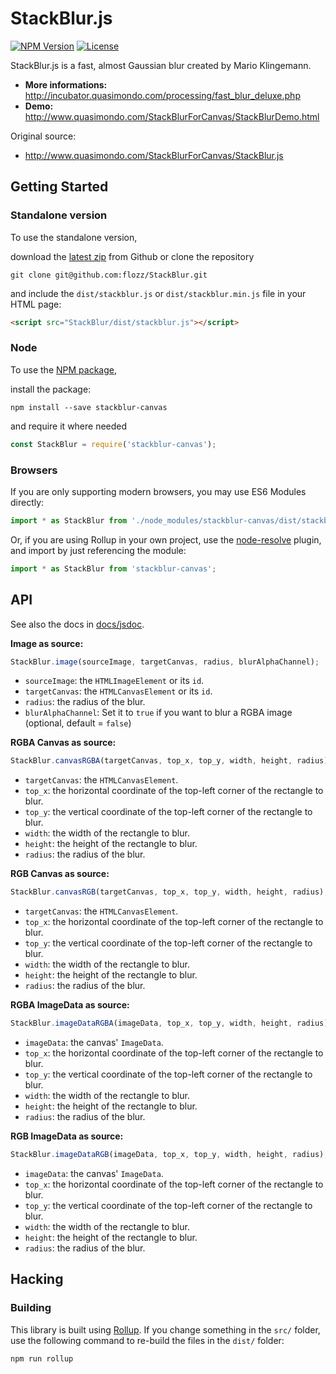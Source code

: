 # StackBlur.js

[![NPM Version](https://img.shields.io/npm/v/stackblur-canvas.svg)][pkg-npm]
[![License](https://img.shields.io/npm/l/stackblur-canvas.svg)](https://github.com/flozz/StackBlur/blob/master/COPYING)

StackBlur.js is a fast, almost Gaussian blur created by Mario Klingemann.

  * **More informations:** <http://incubator.quasimondo.com/processing/fast_blur_deluxe.php>
  * **Demo:** <http://www.quasimondo.com/StackBlurForCanvas/StackBlurDemo.html>

Original source:

  * <http://www.quasimondo.com/StackBlurForCanvas/StackBlur.js>

## Getting Started

### Standalone version

To use the standalone version,

download the [latest zip][dl-zip-master] from Github or clone the repository

```
git clone git@github.com:flozz/StackBlur.git
```

and include the `dist/stackblur.js` or `dist/stackblur.min.js` file in your HTML page:

```html
<script src="StackBlur/dist/stackblur.js"></script>
```

### Node

To use the [NPM package][pkg-npm],

install the package:

```
npm install --save stackblur-canvas
```

and require it where needed

```js
const StackBlur = require('stackblur-canvas');
```

### Browsers

If you are only supporting modern browsers, you may use ES6 Modules directly:

```js
import * as StackBlur from './node_modules/stackblur-canvas/dist/stackblur-es.min.js';
```

Or, if you are using Rollup in your own project, use the [node-resolve](https://github.com/rollup/rollup-plugin-node-resolve) plugin,
and import by just referencing the module:

```js
import * as StackBlur from 'stackblur-canvas';
```

## API

See also the docs in [docs/jsdoc](docs/jsdoc/index.html).

**Image as source:**

```js
StackBlur.image(sourceImage, targetCanvas, radius, blurAlphaChannel);
```

  * `sourceImage`: the `HTMLImageElement` or its `id`.
  * `targetCanvas`: the `HTMLCanvasElement` or its `id`.
  * `radius`: the radius of the blur.
  * `blurAlphaChannel`: Set it to `true` if you want to blur a RGBA image (optional, default = `false`)

**RGBA Canvas as source:**

```js
StackBlur.canvasRGBA(targetCanvas, top_x, top_y, width, height, radius);
```

  * `targetCanvas`: the `HTMLCanvasElement`.
  * `top_x`: the horizontal coordinate of the top-left corner of the rectangle to blur.
  * `top_y`: the vertical coordinate of the top-left corner of the rectangle to blur.
  * `width`: the width of the rectangle to blur.
  * `height`: the height of the rectangle to blur.
  * `radius`: the radius of the blur.

**RGB Canvas as source:**

```js
StackBlur.canvasRGB(targetCanvas, top_x, top_y, width, height, radius);
```

  * `targetCanvas`: the `HTMLCanvasElement`.
  * `top_x`: the horizontal coordinate of the top-left corner of the rectangle to blur.
  * `top_y`: the vertical coordinate of the top-left corner of the rectangle to blur.
  * `width`: the width of the rectangle to blur.
  * `height`: the height of the rectangle to blur.
  * `radius`: the radius of the blur.

**RGBA ImageData as source:**

```js
StackBlur.imageDataRGBA(imageData, top_x, top_y, width, height, radius);
```

  * `imageData`: the canvas' `ImageData`.
  * `top_x`: the horizontal coordinate of the top-left corner of the rectangle to blur.
  * `top_y`: the vertical coordinate of the top-left corner of the rectangle to blur.
  * `width`: the width of the rectangle to blur.
  * `height`: the height of the rectangle to blur.
  * `radius`: the radius of the blur.

**RGB ImageData as source:**

```js
StackBlur.imageDataRGB(imageData, top_x, top_y, width, height, radius);
```

  * `imageData`: the canvas' `ImageData`.
  * `top_x`: the horizontal coordinate of the top-left corner of the rectangle to blur.
  * `top_y`: the vertical coordinate of the top-left corner of the rectangle to blur.
  * `width`: the width of the rectangle to blur.
  * `height`: the height of the rectangle to blur.
  * `radius`: the radius of the blur.


## Hacking

### Building

This library is built using [Rollup](https://rollupjs.org/guide/en).
If you change something in the `src/` folder, use the following command
to re-build the files in the `dist/` folder:

`npm run rollup`


[dl-zip-master]: https://github.com/flozz/StackBlur/archive/master.zip
[pkg-npm]: https://www.npmjs.com/package/stackblur-canvas
[grunt]: http://gruntjs.com/
